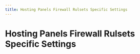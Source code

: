 ```yaml
---
title: Hosting Panels Firewall Rulsets Specific Settings
---
```


# Hosting Panels Firewall Rulsets Specific Settings

